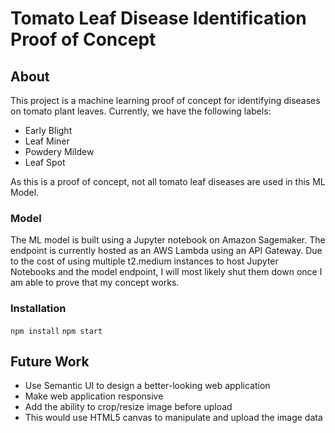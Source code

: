 # Tomato Leaf Disease Identification Proof of Concept

## About

This project is a machine learning proof of concept for identifying diseases on tomato plant leaves. Currently, we have the following labels:

* Early Blight
* Leaf Miner
* Powdery Mildew
* Leaf Spot

As this is a proof of concept, not all tomato leaf diseases are used in this ML Model.

### Model

The ML model is built using a Jupyter notebook on Amazon Sagemaker. The endpoint is currently hosted as an AWS Lambda using an API Gateway.
Due to the cost of using multiple t2.medium instances to host Jupyter Notebooks and the model endpoint, I will most likely shut them down once I am able to prove that my concept works.

### Installation

`npm install`
`npm start`

## Future Work

* Use Semantic UI to design a better-looking web application
* Make web application responsive
* Add the ability to crop/resize image before upload
 * This would use HTML5 canvas to manipulate and upload the image data

